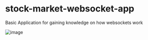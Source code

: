 # stock-market-websocket-app
Basic Application for gaining knowledge on how websockets work

![image](https://github.com/saranyapasumarthi/stock-market-websocket-app/assets/154120168/f093fcd3-51a3-426e-9f40-beae0671bc92)
